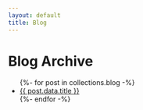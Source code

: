```yaml
---
layout: default
title: Blog
---
```


# Blog Archive

<ul>
{%- for post in collections.blog -%}
  <li><a href="{{ post.url }}">{{ post.data.title }}</a></li>
{%- endfor -%}
</ul>